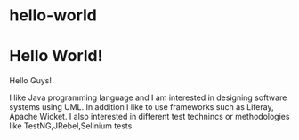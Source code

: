 # hello-world

Hello World!
============

Hello Guys!

I like Java programming language and I am interested in designing software systems using UML.
In addition I like to use frameworks such as Liferay, Apache Wicket.
I also interested in different test technincs or methodologies like TestNG,JRebel,Selinium tests.
